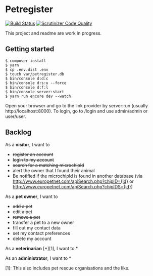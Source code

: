 # Petregister
[![Build Status](https://travis-ci.org/MitchelAnthony/petregister.svg?branch=master)](https://travis-ci.org/MitchelAnthony/petregister) [![Scrutinizer Code Quality](https://scrutinizer-ci.com/g/MitchelAnthony/petregister/badges/quality-score.png?b=master)](https://scrutinizer-ci.com/g/MitchelAnthony/petregister/?branch=master)

This project and readme are work in progress.

## Getting started

```
$ composer install
$ yarn
$ cp .env.dist .env
$ touch var/petregister.db
$ bin/console d:d:c
$ bin/console d:s:u --force
$ bin/console d:f:l
$ bin/console server:start
$ yarn run encore dev --watch
```
Open your browser and go to the link provider by server:run (usually http://localhost:8000). To login, go to /login and use admin/admin or user/user.

## Backlog

As a __visitor__, I want to
* ~~register an account~~
* ~~login to my account~~
* ~~search for a matching microchipId~~
* alert the owner that I found their animal
* Be notified if the microchipId is found in another database (via http://www.europetnet.com/apiSearch.php?chipID={id} or http://www.europetnet.com/apiSearch.php?chipIDS={id})

As a __pet owner__, I want to
* ~~add a pet~~
* ~~edit a pet~~
* ~~remove a pet~~
* transfer a pet to a new owner
* fill out my contact data
* set my contact preferences
* delete my account

As a __veterinarian__ [*][1], I want to
*

As an __administrator__, I want to
*

[1]: This also includes pet rescue organisations and the like.